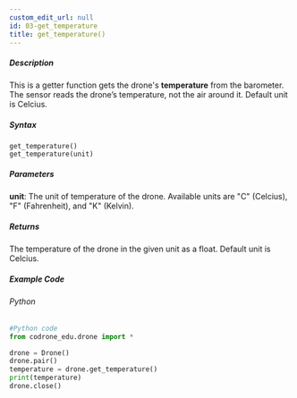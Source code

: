 ```yaml
---
custom_edit_url: null
id: 03-get_temperature
title: get_temperature()
---
```


##### Description

This is a getter function gets the drone's **temperature** from the barometer.<br />
The sensor reads the drone’s temperature, not the air around it. Default unit is Celcius.

##### Syntax
```get_temperature()```<br />
```get_temperature(unit)```

##### Parameters

**unit**: The unit of temperature of the drone. Available units are "C" (Celcius), "F" (Fahrenheit), and "K" (Kelvin).

##### Returns

The temperature of the drone in the given unit as a float. Default unit is Celcius.

##### Example Code
###### Python
```python
#Python code
from codrone_edu.drone import *

drone = Drone()
drone.pair()
temperature = drone.get_temperature()
print(temperature)
drone.close()
```